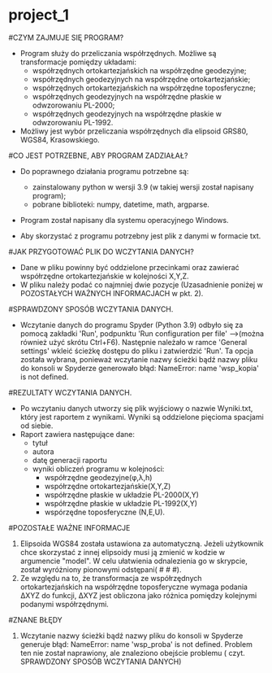 # project_1

#CZYM ZAJMUJE SIĘ PROGRAM?
+ Program służy do przeliczania współrzędnych. Możliwe są transformacje pomiędzy układami:
    - współrzędnych ortokartezjańskich na współrzędne geodezyjne;
    - współrzędnych geodezyjnych na współrzędne ortokartezjańskie;
    - współrzędnych ortokartezjańskich na współrzędne toposferyczne;
    - współrzędnych geodezyjnych na współrzędne płaskie w odwzorowaniu PL-2000;
    - współrzędnych geodezyjnych na współrzędne płaskie w odwzorowaniu PL-1992.
+ Możliwy jest wybór przeliczania współrzędnych dla elipsoid GRS80, WGS84, Krasowskiego.

#CO JEST POTRZEBNE, ABY PROGRAM ZADZIAŁAŁ?
+ Do poprawnego działania programu potrzebne są: 
     - zainstalowany python w wersji 3.9 (w takiej wersji został napisany program);
     - pobrane biblioteki: numpy, datetime, math, argparse.

+ Program został napisany dla systemu operacyjnego Windows.
+ Aby skorzystać z programu potrzebny jest plik z danymi w formacie txt.

#JAK PRZYGOTOWAĆ PLIK DO WCZYTANIA DANYCH?
  +  Dane w pliku powinny być oddzielone przecinkami oraz zawierać współrzędne ortokartezjańskie w kolejności X,Y,Z. 
  +  W pliku należy podać co najmniej dwie pozycje (Uzasadnienie poniżej w POZOSTAŁYCH WAŻNYCH INFORMACJACH w pkt. 2).
  
#SPRAWDZONY SPOSÓB WCZYTANIA DANYCH.
  + Wczytanie danych do programu Spyder (Python 3.9) odbyło się za pomocą zakładki 'Run', podpunktu 'Run configuration per file' -->(można również użyć skrótu Ctrl+F6).
     Następnie należało w ramce 'General settings' wkleić ścieżkę dostępu do pliku i zatwierdzić 'Run'.
     Ta opcja została wybrana, ponieważ wczytanie nazwy ścieżki bądź nazwy pliku do konsoli w Spyderze generowało błąd:  NameError: name 'wsp_kopia' is not defined. 
  
#REZULTATY WCZYTANIA DANYCH.
 + Po wczytaniu danych utworzy się plik wyjściowy o nazwie Wyniki.txt, który jest raportem z wynikami. Wyniki są oddzielone pięcioma spacjami od siebie.
 + Raport zawiera następujące dane:
   - tytuł
   - autora
   - datę generacji raportu
   - wyniki obliczeń programu w kolejności:
      + współrzędne geodezyjne(φ,λ,h)
      + współrzędne ortokartezjańskie(X,Y,Z)
      + współrzędne płaskie w układzie PL-2000(X,Y)
      + współrzędne płaskie w układzie PL-1992(X,Y)
      + wspórzędne toposferyczne (N,E,U).
 
  
  #POZOSTAŁE WAŻNE INFORMACJE
  1) Elipsoida WGS84 została ustawiona za automatyczną. Jeżeli użytkownik chce skorzystać z innej elipsoidy musi ją zmienić w kodzie w argumencie  "model". 
     W celu ułatwienia odnalezienia go w skrypcie, został wyróżniony pionowymi odstępani( # # #).
  2) Ze względu na to, że transformacja ze współrzędnych ortokartezjańskich na współrzędne toposferyczne wymaga podania ΔXYZ do funkcji, ΔXYZ jest obliczona jako różnica pomiędzy kolejnymi podanymi współrzędnymi.
  
  #ZNANE BŁĘDY
  1) Wczytanie nazwy ścieżki bądź nazwy pliku do konsoli w Spyderze generuje błąd:  NameError: name 'wsp_proba' is not defined. 
     Problem ten nie został naprawiony, ale znaleziono obejście problemu ( czyt. SPRAWDZONY SPOSÓB WCZYTANIA DANYCH)
  
  